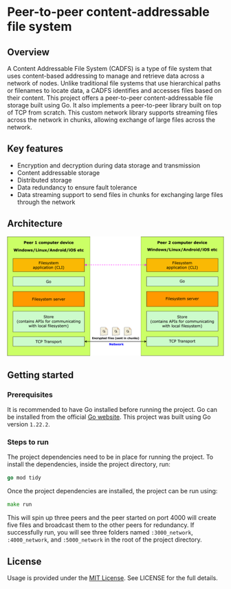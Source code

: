 # Peer-to-peer content-addressable file system

## Overview

A Content Addressable File System (CADFS) is a type of file system that uses content-based addressing to manage and retrieve data across a network of nodes. Unlike traditional file systems that use hierarchical paths or filenames to locate data, a CADFS identifies and accesses files based on their content. This project offers a peer-to-peer content-addressable file storage built using Go. It also implements a peer-to-peer library built on top of TCP from scratch. This custom network library supports streaming files across the network in chunks, allowing exchange of large files across the network.

## Key features

- Encryption and decryption during data storage and transmission
- Content addressable storage
- Distributed storage
- Data redundancy to ensure fault tolerance
- Data streaming support to send files in chunks for exchanging large files through the network

## Architecture

![architecture of the file system](./docs/architecture.svg)

## Getting started

### Prerequisites

It is recommended to have Go installed before running the project. Go can be installed from the official [Go website](https://go.dev/doc/install). This project was built using Go version `1.22.2`.

### Steps to run

The project dependencies need to be in place for running the project. To install the dependencies, inside the project directory, run:

```go
go mod tidy
```

Once the project dependencies are installed, the project can be run using:

```go
make run
```

This will spin up three peers and the peer started on port 4000 will create five files and broadcast them to the other peers for redundancy. If successfully run, you will see three folders named `:3000_network`, `:4000_network`, and `:5000_network` in the root of the project directory.

## License

Usage is provided under the [MIT License](https://opensource.org/license/mit). See LICENSE for the full details.
